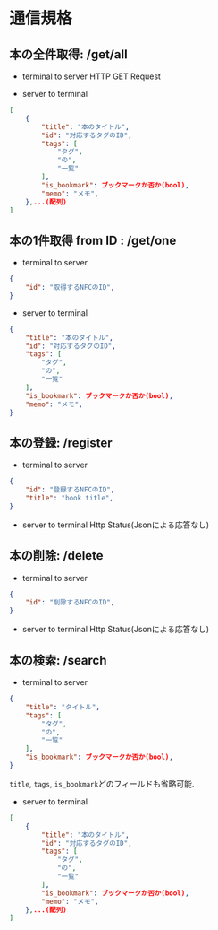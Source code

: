 # 通信規格

## 本の全件取得: /get/all
 - terminal to server
HTTP GET Request

 - server to terminal
```json
[
    {
        "title": "本のタイトル",
        "id": "対応するタグのID",
        "tags": [
            "タグ",
            "の",
            "一覧"
        ],
        "is_bookmark": ブックマークか否か(bool),
        "memo": "メモ",
    },...(配列)
]
```
## 本の1件取得 from ID : /get/one
 - terminal to server
```json
{
    "id": "取得するNFCのID",
}
```

 - server to terminal
```json
{
    "title": "本のタイトル",
    "id": "対応するタグのID",
    "tags": [
        "タグ",
        "の",
        "一覧"
    ],
    "is_bookmark": ブックマークか否か(bool),
    "memo": "メモ",
}
```

## 本の登録: /register
 - terminal to server
```json
{
    "id": "登録するNFCのID",
    "title": "book title",
}
```

- server to terminal
Http Status(Jsonによる応答なし)

## 本の削除: /delete
 - terminal to server
```json
{
    "id": "削除するNFCのID",
}
```

- server to terminal
Http Status(Jsonによる応答なし)

## 本の検索: /search
 - terminal to server
```json
{
    "title": "タイトル",
    "tags": [
        "タグ",
        "の",
        "一覧"
    ],
    "is_bookmark": ブックマークか否か(bool),
}
```
`title`, `tags`, `is_bookmark`どのフィールドも省略可能.

 - server to terminal
```json
[
    {
        "title": "本のタイトル",
        "id": "対応するタグのID",
        "tags": [
            "タグ",
            "の",
            "一覧"
        ],
        "is_bookmark": ブックマークか否か(bool),
        "memo": "メモ",
    },...(配列)
]
```

